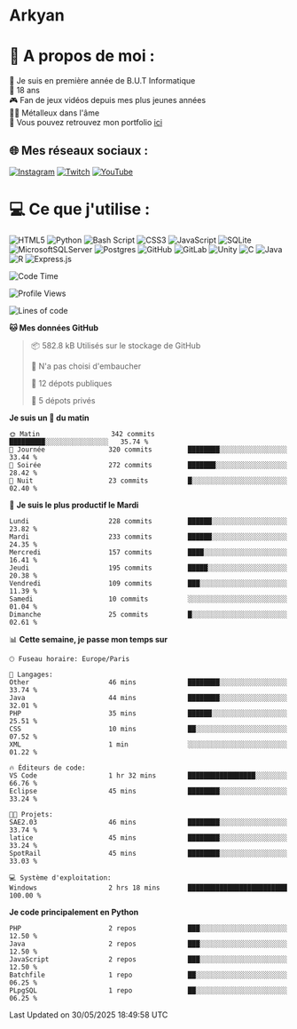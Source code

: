 # Arkyan
 # 💫 A propos de moi :
📖 Je suis en première année de B.U.T Informatique  
🎂 18 ans  
🎮 Fan de jeux vidéos depuis mes plus jeunes années  
🤘🏻 Métalleux dans l'âme  
📕 Vous pouvez retrouvez mon portfolio [ici](https://arkyanportfolio.netlify.app/)

## 🌐 Mes réseaux sociaux :
[![Instagram](https://img.shields.io/badge/Instagram-%23E4405F.svg?logo=Instagram&logoColor=white)](https://instagram.com/arkyan25) [![Twitch](https://img.shields.io/badge/Twitch-%239146FF.svg?logo=Twitch&logoColor=white)](https://twitch.tv/arkyan_) [![YouTube](https://img.shields.io/badge/YouTube-%23FF0000.svg?logo=YouTube&logoColor=white)](https://youtube.com/@arkyan_) 

# 💻 Ce que j'utilise :
![HTML5](https://img.shields.io/badge/html5-%23E34F26.svg?style=for-the-badge&logo=html5&logoColor=white) ![Python](https://img.shields.io/badge/python-3670A0?style=for-the-badge&logo=python&logoColor=ffdd54) ![Bash Script](https://img.shields.io/badge/bash_script-%23121011.svg?style=for-the-badge&logo=gnu-bash&logoColor=white) ![CSS3](https://img.shields.io/badge/css3-%231572B6.svg?style=for-the-badge&logo=css3&logoColor=white) ![JavaScript](https://img.shields.io/badge/javascript-%23323330.svg?style=for-the-badge&logo=javascript&logoColor=%23F7DF1E) ![SQLite](https://img.shields.io/badge/sqlite-%2307405e.svg?style=for-the-badge&logo=sqlite&logoColor=white) ![MicrosoftSQLServer](https://img.shields.io/badge/Microsoft%20SQL%20Server-CC2927?style=for-the-badge&logo=microsoft%20sql%20server&logoColor=white) ![Postgres](https://img.shields.io/badge/postgres-%23316192.svg?style=for-the-badge&logo=postgresql&logoColor=white) ![GitHub](https://img.shields.io/badge/github-%23121011.svg?style=for-the-badge&logo=github&logoColor=white) ![GitLab](https://img.shields.io/badge/gitlab-%23181717.svg?style=for-the-badge&logo=gitlab&logoColor=white) ![Unity](https://img.shields.io/badge/unity-%23000000.svg?style=for-the-badge&logo=unity&logoColor=white)  ![C](https://img.shields.io/badge/c-%2300599C.svg?style=for-the-badge&logo=c&logoColor=white) ![Java](https://img.shields.io/badge/java-%23ED8B00.svg?style=for-the-badge&logo=openjdk&logoColor=white) ![R](https://img.shields.io/badge/r-%23276DC3.svg?style=for-the-badge&logo=r&logoColor=white) ![Express.js](https://img.shields.io/badge/express.js-%23404d59.svg?style=for-the-badge&logo=express&logoColor=%2361DAFB)

<!--START_SECTION:waka-->
![Code Time](http://img.shields.io/badge/Code%20Time-345%20hrs%2028%20mins-blue)

![Profile Views](http://img.shields.io/badge/Vues%20du%20profil-0-blue)

![Lines of code](https://img.shields.io/badge/Depuis%20Hello%20World%2C%20j%27ai%20%C3%A9crit-3.9%20million%20Lignes%20de%20code-blue)

**🐱 Mes données GitHub** 

> 📦 582.8 kB Utilisés sur le stockage de GitHub 
 > 
> 🚫 N'a pas choisi d'embaucher
 > 
> 📜 12 dépots publiques 
 > 
> 🔑 5 dépots privés 
 > 
**Je suis un 🐤 du matin** 

```text
🌞 Matin                  342 commits         █████████░░░░░░░░░░░░░░░░   35.74 % 
🌆 Journée                320 commits         ████████░░░░░░░░░░░░░░░░░   33.44 % 
🌃 Soirée                 272 commits         ███████░░░░░░░░░░░░░░░░░░   28.42 % 
🌙 Nuit                   23 commits          █░░░░░░░░░░░░░░░░░░░░░░░░   02.40 % 
```
📅 **Je suis le plus productif le Mardi** 

```text
Lundi                    228 commits         ██████░░░░░░░░░░░░░░░░░░░   23.82 % 
Mardi                    233 commits         ██████░░░░░░░░░░░░░░░░░░░   24.35 % 
Mercredi                 157 commits         ████░░░░░░░░░░░░░░░░░░░░░   16.41 % 
Jeudi                    195 commits         █████░░░░░░░░░░░░░░░░░░░░   20.38 % 
Vendredi                 109 commits         ███░░░░░░░░░░░░░░░░░░░░░░   11.39 % 
Samedi                   10 commits          ░░░░░░░░░░░░░░░░░░░░░░░░░   01.04 % 
Dimanche                 25 commits          █░░░░░░░░░░░░░░░░░░░░░░░░   02.61 % 
```


📊 **Cette semaine, je passe mon temps sur** 

```text
🕑︎ Fuseau horaire: Europe/Paris

💬 Langages: 
Other                    46 mins             ████████░░░░░░░░░░░░░░░░░   33.74 % 
Java                     44 mins             ████████░░░░░░░░░░░░░░░░░   32.01 % 
PHP                      35 mins             ██████░░░░░░░░░░░░░░░░░░░   25.51 % 
CSS                      10 mins             ██░░░░░░░░░░░░░░░░░░░░░░░   07.52 % 
XML                      1 min               ░░░░░░░░░░░░░░░░░░░░░░░░░   01.22 % 

🔥 Éditeurs de code: 
VS Code                  1 hr 32 mins        █████████████████░░░░░░░░   66.76 % 
Eclipse                  45 mins             ████████░░░░░░░░░░░░░░░░░   33.24 % 

🐱‍💻 Projets: 
SAE2.03                  46 mins             ████████░░░░░░░░░░░░░░░░░   33.74 % 
latice                   45 mins             ████████░░░░░░░░░░░░░░░░░   33.24 % 
SpotRail                 45 mins             ████████░░░░░░░░░░░░░░░░░   33.03 % 

💻 Système d'exploitation: 
Windows                  2 hrs 18 mins       █████████████████████████   100.00 % 
```

**Je code principalement en Python** 

```text
PHP                      2 repos             ███░░░░░░░░░░░░░░░░░░░░░░   12.50 % 
Java                     2 repos             ███░░░░░░░░░░░░░░░░░░░░░░   12.50 % 
JavaScript               2 repos             ███░░░░░░░░░░░░░░░░░░░░░░   12.50 % 
Batchfile                1 repo              ██░░░░░░░░░░░░░░░░░░░░░░░   06.25 % 
PLpgSQL                  1 repo              ██░░░░░░░░░░░░░░░░░░░░░░░   06.25 % 
```




 Last Updated on 30/05/2025 18:49:58 UTC
<!--END_SECTION:waka-->

<!--START_SECTION:SHOW_PROJECTS-->
<!--END_SECTION:SHOW_PROJECTS-->

<!--START_SECTION:SHOW_LINES_OF_CODE-->
<!--END_SECTION:SHOW_LINES_OF_CODE-->

<!--START_SECTION:SHOW_TOTAL_CODE_TIME-->
<!--END_SECTION:SHOW_TOTAL_CODE_TIME-->

<!--START_SECTION:SHOW_PROFILE_VIEWS-->
<!--END_SECTION:SHOW_PROFILE_VIEWS-->

<!--START_SECTION:SHOW_COMMIT-->
<!--END_SECTION:SHOW_COMMIT-->

<!--START_SECTION:SHOW_DAYS_OF_WEEK-->
<!--END_SECTION:SHOW_DAYS_OF_WEEK-->

<!--START_SECTION:SHOW_LANGUAGE-->
<!--END_SECTION:SHOW_LANGUAGE-->

<!--START_SECTION:SHOW_TIMEZONE-->
<!--END_SECTION:SHOW_TIMEZONE-->

<!--START_SECTION:SHOW_LANGUAGE_PER_REPO-->
<!--END_SECTION:SHOW_LANGUAGE_PER_REPO-->

<!--START_SECTION:SHOW_SHORT_INFO-->
<!--END_SECTION:SHOW_SHORT_INFO-->
